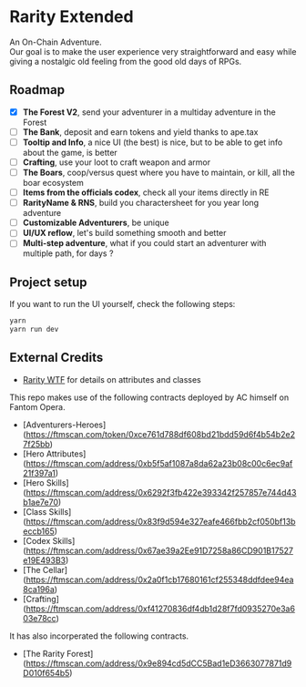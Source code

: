 # Rarity Extended

An On-Chain Adventure.  
Our goal is to make the user experience very straightforward and easy while giving a nostalgic old feeling from the good old days of RPGs.

## Roadmap

- [X] **The Forest V2**, send your adventurer in a multiday adventure in the Forest
- [ ] **The Bank**, deposit and earn tokens and yield thanks to ape.tax
- [ ] **Tooltip and Info**, a nice UI (the best) is nice, but to be able to get info about the game, is better
- [ ] **Crafting**, use your loot to craft weapon and armor
- [ ] **The Boars**, coop/versus quest where you have to maintain, or kill, all the boar ecosystem
- [ ] **Items from the officials codex**, check all your items directly in RE
- [ ] **RarityName & RNS**, build you charactersheet for you year long adventure
- [ ] **Customizable Adventurers**, be unique
- [ ] **UI/UX reflow**, let's build something smooth and better
- [ ] **Multi-step adventure**, what if you could start an adventurer with multiple path, for days ?

## Project setup

If you want to run the UI yourself, check the following steps:
```bash
yarn
yarn run dev
```

## External Credits
- [Rarity WTF](https://docs.google.com/spreadsheets/d/19GzfnCt9rofQPmA9GMUjvF3z5ObYfqCP3pCNX-7XePQ/edit#gid=1782675491) for details on attributes and classes

This repo makes use of the following contracts deployed by AC himself on Fantom Opera.
- [Adventurers-Heroes] 	(https://ftmscan.com/token/0xce761d788df608bd21bdd59d6f4b54b2e27f25bb) 		
- [Hero Attributes]		(https://ftmscan.com/address/0xb5f5af1087a8da62a23b08c00c6ec9af21f397a1)	
- [Hero Skills] 		(https://ftmscan.com/address/0x6292f3fb422e393342f257857e744d43b1ae7e70)	
- [Class Skills]		(https://ftmscan.com/address/0x83f9d594e327eafe466fbb2cf050bf13beccb165)	
- [Codex Skills]		(https://ftmscan.com/address/0x67ae39a2Ee91D7258a86CD901B17527e19E493B3)		
- [The Cellar]			(https://ftmscan.com/address/0x2a0f1cb17680161cf255348ddfdee94ea8ca196a)	
- [Crafting]			(https://ftmscan.com/address/0xf41270836df4db1d28f7fd0935270e3a603e78cc)

It has also incorperated the following contracts.
- [The Rarity Forest]	(https://ftmscan.com/address/0x9e894cd5dCC5Bad1eD3663077871d9D010f654b5)		





